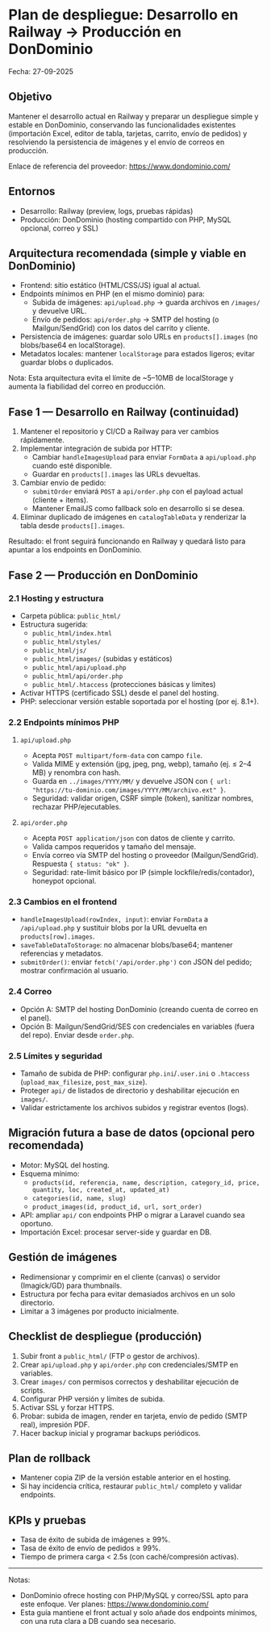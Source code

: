 # Plan de despliegue: Desarrollo en Railway → Producción en DonDominio

Fecha: 27-09-2025

## Objetivo
Mantener el desarrollo actual en Railway y preparar un despliegue simple y estable en DonDominio, conservando las funcionalidades existentes (importación Excel, editor de tabla, tarjetas, carrito, envío de pedidos) y resolviendo la persistencia de imágenes y el envío de correos en producción.

Enlace de referencia del proveedor: https://www.dondominio.com/

## Entornos
- Desarrollo: Railway (preview, logs, pruebas rápidas)
- Producción: DonDominio (hosting compartido con PHP, MySQL opcional, correo y SSL)

## Arquitectura recomendada (simple y viable en DonDominio)
- Frontend: sitio estático (HTML/CSS/JS) igual al actual.
- Endpoints mínimos en PHP (en el mismo dominio) para:
  - Subida de imágenes: `api/upload.php` → guarda archivos en `/images/` y devuelve URL.
  - Envío de pedidos: `api/order.php` → SMTP del hosting (o Mailgun/SendGrid) con los datos del carrito y cliente.
- Persistencia de imágenes: guardar solo URLs en `products[].images` (no blobs/base64 en localStorage).
- Metadatos locales: mantener `localStorage` para estados ligeros; evitar guardar blobs o duplicados.

Nota: Esta arquitectura evita el límite de ~5–10MB de localStorage y aumenta la fiabilidad del correo en producción.

## Fase 1 — Desarrollo en Railway (continuidad)
1) Mantener el repositorio y CI/CD a Railway para ver cambios rápidamente.
2) Implementar integración de subida por HTTP:
   - Cambiar `handleImagesUpload` para enviar `FormData` a `api/upload.php` cuando esté disponible.
   - Guardar en `products[].images` las URLs devueltas.
3) Cambiar envío de pedido:
   - `submitOrder` enviará `POST` a `api/order.php` con el payload actual (cliente + items).
   - Mantener EmailJS como fallback solo en desarrollo si se desea.
4) Eliminar duplicado de imágenes en `catalogTableData` y renderizar la tabla desde `products[].images`.

Resultado: el front seguirá funcionando en Railway y quedará listo para apuntar a los endpoints en DonDominio.

## Fase 2 — Producción en DonDominio
### 2.1 Hosting y estructura
- Carpeta pública: `public_html/`
- Estructura sugerida:
  - `public_html/index.html`
  - `public_html/styles/`
  - `public_html/js/`
  - `public_html/images/` (subidas y estáticos)
  - `public_html/api/upload.php`
  - `public_html/api/order.php`
  - `public_html/.htaccess` (protecciones básicas y límites)
- Activar HTTPS (certificado SSL) desde el panel del hosting.
- PHP: seleccionar versión estable soportada por el hosting (por ej. 8.1+).

### 2.2 Endpoints mínimos PHP
1) `api/upload.php`
   - Acepta `POST multipart/form-data` con campo `file`.
   - Valida MIME y extensión (jpg, jpeg, png, webp), tamaño (ej. ≤ 2–4 MB) y renombra con hash.
   - Guarda en `../images/YYYY/MM/` y devuelve JSON con `{ url: "https://tu-dominio.com/images/YYYY/MM/archivo.ext" }`.
   - Seguridad: validar origen, CSRF simple (token), sanitizar nombres, rechazar PHP/ejecutables.

2) `api/order.php`
   - Acepta `POST application/json` con datos de cliente y carrito.
   - Valida campos requeridos y tamaño del mensaje.
   - Envía correo vía SMTP del hosting o proveedor (Mailgun/SendGrid). Respuesta `{ status: "ok" }`.
   - Seguridad: rate-limit básico por IP (simple lockfile/redis/contador), honeypot opcional.

### 2.3 Cambios en el frontend
- `handleImagesUpload(rowIndex, input)`: enviar `FormData` a `/api/upload.php` y sustituir blobs por la URL devuelta en `products[row].images`.
- `saveTableDataToStorage`: no almacenar blobs/base64; mantener referencias y metadatos.
- `submitOrder()`: enviar `fetch('/api/order.php')` con JSON del pedido; mostrar confirmación al usuario.

### 2.4 Correo
- Opción A: SMTP del hosting DonDominio (creando cuenta de correo en el panel).
- Opción B: Mailgun/SendGrid/SES con credenciales en variables (fuera del repo). Enviar desde `order.php`.

### 2.5 Límites y seguridad
- Tamaño de subida de PHP: configurar `php.ini`/`.user.ini` o `.htaccess` (`upload_max_filesize`, `post_max_size`).
- Proteger `api/` de listados de directorio y deshabilitar ejecución en `images/`.
- Validar estrictamente los archivos subidos y registrar eventos (logs).

## Migración futura a base de datos (opcional pero recomendada)
- Motor: MySQL del hosting.
- Esquema mínimo:
  - `products(id, referencia, name, description, category_id, price, quantity, loc, created_at, updated_at)`
  - `categories(id, name, slug)`
  - `product_images(id, product_id, url, sort_order)`
- API: ampliar `api/` con endpoints PHP o migrar a Laravel cuando sea oportuno.
- Importación Excel: procesar server-side y guardar en DB.

## Gestión de imágenes
- Redimensionar y comprimir en el cliente (canvas) o servidor (Imagick/GD) para thumbnails.
- Estructura por fecha para evitar demasiados archivos en un solo directorio.
- Limitar a 3 imágenes por producto inicialmente.

## Checklist de despliegue (producción)
1) Subir front a `public_html/` (FTP o gestor de archivos).
2) Crear `api/upload.php` y `api/order.php` con credenciales/SMTP en variables.
3) Crear `images/` con permisos correctos y deshabilitar ejecución de scripts.
4) Configurar PHP versión y límites de subida.
5) Activar SSL y forzar HTTPS.
6) Probar: subida de imagen, render en tarjeta, envío de pedido (SMTP real), impresión PDF.
7) Hacer backup inicial y programar backups periódicos.

## Plan de rollback
- Mantener copia ZIP de la versión estable anterior en el hosting.
- Si hay incidencia crítica, restaurar `public_html/` completo y validar endpoints.

## KPIs y pruebas
- Tasa de éxito de subida de imágenes ≥ 99%.
- Tasa de éxito de envío de pedidos ≥ 99%.
- Tiempo de primera carga < 2.5s (con caché/compresión activas).

---
Notas:
- DonDominio ofrece hosting con PHP/MySQL y correo/SSL apto para este enfoque. Ver planes: https://www.dondominio.com/
- Esta guía mantiene el front actual y solo añade dos endpoints mínimos, con una ruta clara a DB cuando sea necesario.


